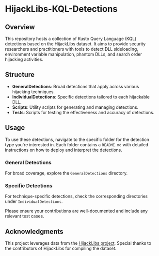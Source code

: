 # HijackLibs-KQL-Detections

## Overview
This repository hosts a collection of Kusto Query Language (KQL) detections based on the HijackLibs dataset. It aims to provide security researchers and practitioners with tools to detect DLL sideloading, environment variable manipulation, phantom DLLs, and search order hijacking activities.

## Structure
- **GeneralDetections**: Broad detections that apply across various hijacking techniques.
- **IndividualDetections**: Specific detections tailored to each hijackable DLL.
- **Scripts**: Utility scripts for generating and managing detections.
- **Tests**: Scripts for testing the effectiveness and accuracy of detections.

## Usage
To use these detections, navigate to the specific folder for the detection type you're interested in. Each folder contains a `README.md` with detailed instructions on how to deploy and interpret the detections.

### General Detections
For broad coverage, explore the `GeneralDetections` directory.

### Specific Detections
For technique-specific detections, check the corresponding directories under `IndividualDetections`.

Please ensure your contributions are well-documented and include any relevant test cases.

## Acknowledgments
This project leverages data from the [HijackLibs project](https://hijacklibs.net). Special thanks to the contributors of HijackLibs for compiling the dataset.
